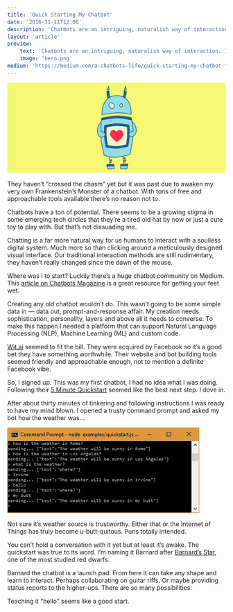 ```yaml
---
title: 'Quick Starting My Chatbot'
date: '2016-11-11T12:00'
description: 'Chatbots are an intriguing, naturalish way of interaction. It was past time I built one.'
layout: 'article'
preview:
    text: 'Chatbots are an intriguing, naturalish way of interaction. It was past time I built one.'
    image: 'hero.png'
medium: 'https://medium.com/a-chatbots-life/quick-starting-my-chatbot-f35e12788669'
---
```


![](./hero.png)

They haven’t “crossed the chasm” yet but it was past due to awaken my very own Frankenstein’s Monster of a chatbot. With tons of free and approachable tools available there’s no reason not to.

Chatbots have a ton of potential. There seems to be a growing stigma in some emerging tech circles that they’re a tired old hat by now or just a cute toy to play with. But that’s not dissuading me.

Chatting is a far more natural way for us humans to interact with a soulless digital system. Much more so than clicking around a meticulously designed visual interface. Our traditional interaction methods are still rudimentary, they haven’t really changed since the dawn of the mouse.

Where was I to start? Luckily there’s a huge chatbot community on Medium. This [article on Chatbots Magazine](https://chatbotsmagazine.com/the-complete-beginner-s-guide-to-chatbots-8280b7b906ca#.bny2xvgxq) is a great resource for getting your feet wet.

Creating any old chatbot wouldn’t do. This wasn’t going to be some simple data in — data out, prompt-and-response affair. My creation needs sophistication, personality, layers and above all it needs to converse. To make this happen I needed a platform that can support Natural Language Processing (NLP), Machine Learning (ML) and custom code.

[Wit.ai](https://wit.ai/) seemed to fit the bill. They were acquired by Facebook so it’s a good bet they have something worthwhile. Their website and bot building tools seemed friendly and approachable enough, not to mention a definite Facebook vibe.

So, I signed up. This was my first chatbot, I had no idea what I was doing. Following their [5 Minute Quickstart](https://wit.ai/docs/quickstart) seemed like the best next step. I dove in.

After about thirty minutes of tinkering and following instructions I was ready to have my mind blown. I opened a trusty command prompt and asked my bot how the weather was…

![](./one.png "Humor must be hereditary")

Not sure it’s weather source is trustworthy. Either that or the Internet of Things has truly become u-butt-quitous. Puns totally intended.

You can’t hold a conversation with it yet but at least it’s awake. The quickstart was true to its word. I‘m naming it Barnard after [Barnard’s Star](https://en.wikipedia.org/wiki/Barnard%27s_Star), one of the most studied red dwarfs.

Barnard the chatbot is a launch pad. From here it can take any shape and learn to interact. Perhaps collaborating on guitar riffs. Or maybe providing status reports to the higher-ups. There are so many possibilities.

Teaching it “hello” seems like a good start.